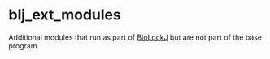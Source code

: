 # blj_ext_modules
Additional modules that run as part of [BioLockJ](https://github.com/msioda/BioLockJ) but are not part of the base program
